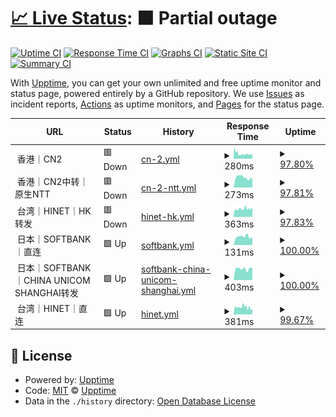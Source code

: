 # [📈 Live Status](https://uptime.kvcb.me): <!--live status--> **🟧 Partial outage**

[![Uptime CI](https://github.com/intSailers/uptime/workflows/Uptime%20CI/badge.svg)](https://github.com/intSailers/uptime/actions?query=workflow%3A%22Uptime+CI%22)
[![Response Time CI](https://github.com/intSailers/uptime/workflows/Response%20Time%20CI/badge.svg)](https://github.com/intSailers/uptime/actions?query=workflow%3A%22Response+Time+CI%22)
[![Graphs CI](https://github.com/intSailers/uptime/workflows/Graphs%20CI/badge.svg)](https://github.com/intSailers/uptime/actions?query=workflow%3A%22Graphs+CI%22)
[![Static Site CI](https://github.com/intSailers/uptime/workflows/Static%20Site%20CI/badge.svg)](https://github.com/intSailers/uptime/actions?query=workflow%3A%22Static+Site+CI%22)
[![Summary CI](https://github.com/intSailers/uptime/workflows/Summary%20CI/badge.svg)](https://github.com/intSailers/uptime/actions?query=workflow%3A%22Summary+CI%22)

With [Upptime](https://upptime.js.org), you can get your own unlimited and free uptime monitor and status page, powered entirely by a GitHub repository. We use [Issues](https://github.com/upptime/upptime/issues) as incident reports, [Actions](https://github.com/intSailers/uptime/actions) as uptime monitors, and [Pages](https://demo.upptime.js.org) for the status page.

<!--start: status pages-->
<!-- This summary is generated by Upptime (https://github.com/upptime/upptime) -->
<!-- Do not edit this manually, your changes will be overwritten -->
<!-- prettier-ignore -->
| URL | Status | History | Response Time | Uptime |
| --- | ------ | ------- | ------------- | ------ |
| <img alt="" src="https://avatars.githubusercontent.com/u/18746954?s=60&v=4" height="13"> 香港｜CN2 | 🟥 Down | [cn-2.yml](https://github.com/intSailers/uptime/commits/HEAD/history/cn-2.yml) | <details><summary><img alt="Response time graph" src="./graphs/cn-2/response-time-week.png" height="20"> 280ms</summary><br><a href="https://uptime.kvcb.me/history/cn-2"><img alt="Response time 650" src="https://img.shields.io/endpoint?url=https%3A%2F%2Fraw.githubusercontent.com%2FintSailers%2Fuptime%2FHEAD%2Fapi%2Fcn-2%2Fresponse-time.json"></a><br><a href="https://uptime.kvcb.me/history/cn-2"><img alt="24-hour response time 236" src="https://img.shields.io/endpoint?url=https%3A%2F%2Fraw.githubusercontent.com%2FintSailers%2Fuptime%2FHEAD%2Fapi%2Fcn-2%2Fresponse-time-day.json"></a><br><a href="https://uptime.kvcb.me/history/cn-2"><img alt="7-day response time 280" src="https://img.shields.io/endpoint?url=https%3A%2F%2Fraw.githubusercontent.com%2FintSailers%2Fuptime%2FHEAD%2Fapi%2Fcn-2%2Fresponse-time-week.json"></a><br><a href="https://uptime.kvcb.me/history/cn-2"><img alt="30-day response time 650" src="https://img.shields.io/endpoint?url=https%3A%2F%2Fraw.githubusercontent.com%2FintSailers%2Fuptime%2FHEAD%2Fapi%2Fcn-2%2Fresponse-time-month.json"></a><br><a href="https://uptime.kvcb.me/history/cn-2"><img alt="1-year response time 650" src="https://img.shields.io/endpoint?url=https%3A%2F%2Fraw.githubusercontent.com%2FintSailers%2Fuptime%2FHEAD%2Fapi%2Fcn-2%2Fresponse-time-year.json"></a></details> | <details><summary><a href="https://uptime.kvcb.me/history/cn-2">97.80%</a></summary><a href="https://uptime.kvcb.me/history/cn-2"><img alt="All-time uptime 96.11%" src="https://img.shields.io/endpoint?url=https%3A%2F%2Fraw.githubusercontent.com%2FintSailers%2Fuptime%2FHEAD%2Fapi%2Fcn-2%2Fuptime.json"></a><br><a href="https://uptime.kvcb.me/history/cn-2"><img alt="24-hour uptime 88.14%" src="https://img.shields.io/endpoint?url=https%3A%2F%2Fraw.githubusercontent.com%2FintSailers%2Fuptime%2FHEAD%2Fapi%2Fcn-2%2Fuptime-day.json"></a><br><a href="https://uptime.kvcb.me/history/cn-2"><img alt="7-day uptime 97.80%" src="https://img.shields.io/endpoint?url=https%3A%2F%2Fraw.githubusercontent.com%2FintSailers%2Fuptime%2FHEAD%2Fapi%2Fcn-2%2Fuptime-week.json"></a><br><a href="https://uptime.kvcb.me/history/cn-2"><img alt="30-day uptime 96.11%" src="https://img.shields.io/endpoint?url=https%3A%2F%2Fraw.githubusercontent.com%2FintSailers%2Fuptime%2FHEAD%2Fapi%2Fcn-2%2Fuptime-month.json"></a><br><a href="https://uptime.kvcb.me/history/cn-2"><img alt="1-year uptime 96.11%" src="https://img.shields.io/endpoint?url=https%3A%2F%2Fraw.githubusercontent.com%2FintSailers%2Fuptime%2FHEAD%2Fapi%2Fcn-2%2Fuptime-year.json"></a></details>
| <img alt="" src="https://avatars.githubusercontent.com/u/18746954?s=60&v=4" height="13"> 香港｜CN2中转｜原生NTT | 🟥 Down | [cn-2-ntt.yml](https://github.com/intSailers/uptime/commits/HEAD/history/cn-2-ntt.yml) | <details><summary><img alt="Response time graph" src="./graphs/cn-2-ntt/response-time-week.png" height="20"> 273ms</summary><br><a href="https://uptime.kvcb.me/history/cn-2-ntt"><img alt="Response time 410" src="https://img.shields.io/endpoint?url=https%3A%2F%2Fraw.githubusercontent.com%2FintSailers%2Fuptime%2FHEAD%2Fapi%2Fcn-2-ntt%2Fresponse-time.json"></a><br><a href="https://uptime.kvcb.me/history/cn-2-ntt"><img alt="24-hour response time 184" src="https://img.shields.io/endpoint?url=https%3A%2F%2Fraw.githubusercontent.com%2FintSailers%2Fuptime%2FHEAD%2Fapi%2Fcn-2-ntt%2Fresponse-time-day.json"></a><br><a href="https://uptime.kvcb.me/history/cn-2-ntt"><img alt="7-day response time 273" src="https://img.shields.io/endpoint?url=https%3A%2F%2Fraw.githubusercontent.com%2FintSailers%2Fuptime%2FHEAD%2Fapi%2Fcn-2-ntt%2Fresponse-time-week.json"></a><br><a href="https://uptime.kvcb.me/history/cn-2-ntt"><img alt="30-day response time 410" src="https://img.shields.io/endpoint?url=https%3A%2F%2Fraw.githubusercontent.com%2FintSailers%2Fuptime%2FHEAD%2Fapi%2Fcn-2-ntt%2Fresponse-time-month.json"></a><br><a href="https://uptime.kvcb.me/history/cn-2-ntt"><img alt="1-year response time 410" src="https://img.shields.io/endpoint?url=https%3A%2F%2Fraw.githubusercontent.com%2FintSailers%2Fuptime%2FHEAD%2Fapi%2Fcn-2-ntt%2Fresponse-time-year.json"></a></details> | <details><summary><a href="https://uptime.kvcb.me/history/cn-2-ntt">97.81%</a></summary><a href="https://uptime.kvcb.me/history/cn-2-ntt"><img alt="All-time uptime 95.33%" src="https://img.shields.io/endpoint?url=https%3A%2F%2Fraw.githubusercontent.com%2FintSailers%2Fuptime%2FHEAD%2Fapi%2Fcn-2-ntt%2Fuptime.json"></a><br><a href="https://uptime.kvcb.me/history/cn-2-ntt"><img alt="24-hour uptime 88.19%" src="https://img.shields.io/endpoint?url=https%3A%2F%2Fraw.githubusercontent.com%2FintSailers%2Fuptime%2FHEAD%2Fapi%2Fcn-2-ntt%2Fuptime-day.json"></a><br><a href="https://uptime.kvcb.me/history/cn-2-ntt"><img alt="7-day uptime 97.81%" src="https://img.shields.io/endpoint?url=https%3A%2F%2Fraw.githubusercontent.com%2FintSailers%2Fuptime%2FHEAD%2Fapi%2Fcn-2-ntt%2Fuptime-week.json"></a><br><a href="https://uptime.kvcb.me/history/cn-2-ntt"><img alt="30-day uptime 95.33%" src="https://img.shields.io/endpoint?url=https%3A%2F%2Fraw.githubusercontent.com%2FintSailers%2Fuptime%2FHEAD%2Fapi%2Fcn-2-ntt%2Fuptime-month.json"></a><br><a href="https://uptime.kvcb.me/history/cn-2-ntt"><img alt="1-year uptime 95.33%" src="https://img.shields.io/endpoint?url=https%3A%2F%2Fraw.githubusercontent.com%2FintSailers%2Fuptime%2FHEAD%2Fapi%2Fcn-2-ntt%2Fuptime-year.json"></a></details>
| <img alt="" src="https://avatars.githubusercontent.com/u/10785943?s=60&v=4" height="13"> 台湾｜HINET｜HK转发 | 🟥 Down | [hinet-hk.yml](https://github.com/intSailers/uptime/commits/HEAD/history/hinet-hk.yml) | <details><summary><img alt="Response time graph" src="./graphs/hinet-hk/response-time-week.png" height="20"> 363ms</summary><br><a href="https://uptime.kvcb.me/history/hinet-hk"><img alt="Response time 538" src="https://img.shields.io/endpoint?url=https%3A%2F%2Fraw.githubusercontent.com%2FintSailers%2Fuptime%2FHEAD%2Fapi%2Fhinet-hk%2Fresponse-time.json"></a><br><a href="https://uptime.kvcb.me/history/hinet-hk"><img alt="24-hour response time 377" src="https://img.shields.io/endpoint?url=https%3A%2F%2Fraw.githubusercontent.com%2FintSailers%2Fuptime%2FHEAD%2Fapi%2Fhinet-hk%2Fresponse-time-day.json"></a><br><a href="https://uptime.kvcb.me/history/hinet-hk"><img alt="7-day response time 363" src="https://img.shields.io/endpoint?url=https%3A%2F%2Fraw.githubusercontent.com%2FintSailers%2Fuptime%2FHEAD%2Fapi%2Fhinet-hk%2Fresponse-time-week.json"></a><br><a href="https://uptime.kvcb.me/history/hinet-hk"><img alt="30-day response time 538" src="https://img.shields.io/endpoint?url=https%3A%2F%2Fraw.githubusercontent.com%2FintSailers%2Fuptime%2FHEAD%2Fapi%2Fhinet-hk%2Fresponse-time-month.json"></a><br><a href="https://uptime.kvcb.me/history/hinet-hk"><img alt="1-year response time 538" src="https://img.shields.io/endpoint?url=https%3A%2F%2Fraw.githubusercontent.com%2FintSailers%2Fuptime%2FHEAD%2Fapi%2Fhinet-hk%2Fresponse-time-year.json"></a></details> | <details><summary><a href="https://uptime.kvcb.me/history/hinet-hk">97.83%</a></summary><a href="https://uptime.kvcb.me/history/hinet-hk"><img alt="All-time uptime 96.09%" src="https://img.shields.io/endpoint?url=https%3A%2F%2Fraw.githubusercontent.com%2FintSailers%2Fuptime%2FHEAD%2Fapi%2Fhinet-hk%2Fuptime.json"></a><br><a href="https://uptime.kvcb.me/history/hinet-hk"><img alt="24-hour uptime 88.25%" src="https://img.shields.io/endpoint?url=https%3A%2F%2Fraw.githubusercontent.com%2FintSailers%2Fuptime%2FHEAD%2Fapi%2Fhinet-hk%2Fuptime-day.json"></a><br><a href="https://uptime.kvcb.me/history/hinet-hk"><img alt="7-day uptime 97.83%" src="https://img.shields.io/endpoint?url=https%3A%2F%2Fraw.githubusercontent.com%2FintSailers%2Fuptime%2FHEAD%2Fapi%2Fhinet-hk%2Fuptime-week.json"></a><br><a href="https://uptime.kvcb.me/history/hinet-hk"><img alt="30-day uptime 96.09%" src="https://img.shields.io/endpoint?url=https%3A%2F%2Fraw.githubusercontent.com%2FintSailers%2Fuptime%2FHEAD%2Fapi%2Fhinet-hk%2Fuptime-month.json"></a><br><a href="https://uptime.kvcb.me/history/hinet-hk"><img alt="1-year uptime 96.09%" src="https://img.shields.io/endpoint?url=https%3A%2F%2Fraw.githubusercontent.com%2FintSailers%2Fuptime%2FHEAD%2Fapi%2Fhinet-hk%2Fuptime-year.json"></a></details>
| <img alt="" src="https://avatars.githubusercontent.com/u/10785943?s=60&v=4" height="13"> 日本｜SOFTBANK｜直连 | 🟩 Up | [softbank.yml](https://github.com/intSailers/uptime/commits/HEAD/history/softbank.yml) | <details><summary><img alt="Response time graph" src="./graphs/softbank/response-time-week.png" height="20"> 131ms</summary><br><a href="https://uptime.kvcb.me/history/softbank"><img alt="Response time 285" src="https://img.shields.io/endpoint?url=https%3A%2F%2Fraw.githubusercontent.com%2FintSailers%2Fuptime%2FHEAD%2Fapi%2Fsoftbank%2Fresponse-time.json"></a><br><a href="https://uptime.kvcb.me/history/softbank"><img alt="24-hour response time 224" src="https://img.shields.io/endpoint?url=https%3A%2F%2Fraw.githubusercontent.com%2FintSailers%2Fuptime%2FHEAD%2Fapi%2Fsoftbank%2Fresponse-time-day.json"></a><br><a href="https://uptime.kvcb.me/history/softbank"><img alt="7-day response time 131" src="https://img.shields.io/endpoint?url=https%3A%2F%2Fraw.githubusercontent.com%2FintSailers%2Fuptime%2FHEAD%2Fapi%2Fsoftbank%2Fresponse-time-week.json"></a><br><a href="https://uptime.kvcb.me/history/softbank"><img alt="30-day response time 285" src="https://img.shields.io/endpoint?url=https%3A%2F%2Fraw.githubusercontent.com%2FintSailers%2Fuptime%2FHEAD%2Fapi%2Fsoftbank%2Fresponse-time-month.json"></a><br><a href="https://uptime.kvcb.me/history/softbank"><img alt="1-year response time 285" src="https://img.shields.io/endpoint?url=https%3A%2F%2Fraw.githubusercontent.com%2FintSailers%2Fuptime%2FHEAD%2Fapi%2Fsoftbank%2Fresponse-time-year.json"></a></details> | <details><summary><a href="https://uptime.kvcb.me/history/softbank">100.00%</a></summary><a href="https://uptime.kvcb.me/history/softbank"><img alt="All-time uptime 100.00%" src="https://img.shields.io/endpoint?url=https%3A%2F%2Fraw.githubusercontent.com%2FintSailers%2Fuptime%2FHEAD%2Fapi%2Fsoftbank%2Fuptime.json"></a><br><a href="https://uptime.kvcb.me/history/softbank"><img alt="24-hour uptime 100.00%" src="https://img.shields.io/endpoint?url=https%3A%2F%2Fraw.githubusercontent.com%2FintSailers%2Fuptime%2FHEAD%2Fapi%2Fsoftbank%2Fuptime-day.json"></a><br><a href="https://uptime.kvcb.me/history/softbank"><img alt="7-day uptime 100.00%" src="https://img.shields.io/endpoint?url=https%3A%2F%2Fraw.githubusercontent.com%2FintSailers%2Fuptime%2FHEAD%2Fapi%2Fsoftbank%2Fuptime-week.json"></a><br><a href="https://uptime.kvcb.me/history/softbank"><img alt="30-day uptime 100.00%" src="https://img.shields.io/endpoint?url=https%3A%2F%2Fraw.githubusercontent.com%2FintSailers%2Fuptime%2FHEAD%2Fapi%2Fsoftbank%2Fuptime-month.json"></a><br><a href="https://uptime.kvcb.me/history/softbank"><img alt="1-year uptime 100.00%" src="https://img.shields.io/endpoint?url=https%3A%2F%2Fraw.githubusercontent.com%2FintSailers%2Fuptime%2FHEAD%2Fapi%2Fsoftbank%2Fuptime-year.json"></a></details>
| <img alt="" src="https://avatars.githubusercontent.com/u/10785943?s=60&v=4" height="13"> 日本｜SOFTBANK｜CHINA UNICOM SHANGHAI转发 | 🟩 Up | [softbank-china-unicom-shanghai.yml](https://github.com/intSailers/uptime/commits/HEAD/history/softbank-china-unicom-shanghai.yml) | <details><summary><img alt="Response time graph" src="./graphs/softbank-china-unicom-shanghai/response-time-week.png" height="20"> 403ms</summary><br><a href="https://uptime.kvcb.me/history/softbank-china-unicom-shanghai"><img alt="Response time 707" src="https://img.shields.io/endpoint?url=https%3A%2F%2Fraw.githubusercontent.com%2FintSailers%2Fuptime%2FHEAD%2Fapi%2Fsoftbank-china-unicom-shanghai%2Fresponse-time.json"></a><br><a href="https://uptime.kvcb.me/history/softbank-china-unicom-shanghai"><img alt="24-hour response time 341" src="https://img.shields.io/endpoint?url=https%3A%2F%2Fraw.githubusercontent.com%2FintSailers%2Fuptime%2FHEAD%2Fapi%2Fsoftbank-china-unicom-shanghai%2Fresponse-time-day.json"></a><br><a href="https://uptime.kvcb.me/history/softbank-china-unicom-shanghai"><img alt="7-day response time 403" src="https://img.shields.io/endpoint?url=https%3A%2F%2Fraw.githubusercontent.com%2FintSailers%2Fuptime%2FHEAD%2Fapi%2Fsoftbank-china-unicom-shanghai%2Fresponse-time-week.json"></a><br><a href="https://uptime.kvcb.me/history/softbank-china-unicom-shanghai"><img alt="30-day response time 707" src="https://img.shields.io/endpoint?url=https%3A%2F%2Fraw.githubusercontent.com%2FintSailers%2Fuptime%2FHEAD%2Fapi%2Fsoftbank-china-unicom-shanghai%2Fresponse-time-month.json"></a><br><a href="https://uptime.kvcb.me/history/softbank-china-unicom-shanghai"><img alt="1-year response time 707" src="https://img.shields.io/endpoint?url=https%3A%2F%2Fraw.githubusercontent.com%2FintSailers%2Fuptime%2FHEAD%2Fapi%2Fsoftbank-china-unicom-shanghai%2Fresponse-time-year.json"></a></details> | <details><summary><a href="https://uptime.kvcb.me/history/softbank-china-unicom-shanghai">100.00%</a></summary><a href="https://uptime.kvcb.me/history/softbank-china-unicom-shanghai"><img alt="All-time uptime 100.00%" src="https://img.shields.io/endpoint?url=https%3A%2F%2Fraw.githubusercontent.com%2FintSailers%2Fuptime%2FHEAD%2Fapi%2Fsoftbank-china-unicom-shanghai%2Fuptime.json"></a><br><a href="https://uptime.kvcb.me/history/softbank-china-unicom-shanghai"><img alt="24-hour uptime 100.00%" src="https://img.shields.io/endpoint?url=https%3A%2F%2Fraw.githubusercontent.com%2FintSailers%2Fuptime%2FHEAD%2Fapi%2Fsoftbank-china-unicom-shanghai%2Fuptime-day.json"></a><br><a href="https://uptime.kvcb.me/history/softbank-china-unicom-shanghai"><img alt="7-day uptime 100.00%" src="https://img.shields.io/endpoint?url=https%3A%2F%2Fraw.githubusercontent.com%2FintSailers%2Fuptime%2FHEAD%2Fapi%2Fsoftbank-china-unicom-shanghai%2Fuptime-week.json"></a><br><a href="https://uptime.kvcb.me/history/softbank-china-unicom-shanghai"><img alt="30-day uptime 100.00%" src="https://img.shields.io/endpoint?url=https%3A%2F%2Fraw.githubusercontent.com%2FintSailers%2Fuptime%2FHEAD%2Fapi%2Fsoftbank-china-unicom-shanghai%2Fuptime-month.json"></a><br><a href="https://uptime.kvcb.me/history/softbank-china-unicom-shanghai"><img alt="1-year uptime 100.00%" src="https://img.shields.io/endpoint?url=https%3A%2F%2Fraw.githubusercontent.com%2FintSailers%2Fuptime%2FHEAD%2Fapi%2Fsoftbank-china-unicom-shanghai%2Fuptime-year.json"></a></details>
| <img alt="" src="https://avatars.githubusercontent.com/u/10785943?s=60&v=4" height="13"> 台湾｜HINET｜直连 | 🟩 Up | [hinet.yml](https://github.com/intSailers/uptime/commits/HEAD/history/hinet.yml) | <details><summary><img alt="Response time graph" src="./graphs/hinet/response-time-week.png" height="20"> 381ms</summary><br><a href="https://uptime.kvcb.me/history/hinet"><img alt="Response time 536" src="https://img.shields.io/endpoint?url=https%3A%2F%2Fraw.githubusercontent.com%2FintSailers%2Fuptime%2FHEAD%2Fapi%2Fhinet%2Fresponse-time.json"></a><br><a href="https://uptime.kvcb.me/history/hinet"><img alt="24-hour response time 219" src="https://img.shields.io/endpoint?url=https%3A%2F%2Fraw.githubusercontent.com%2FintSailers%2Fuptime%2FHEAD%2Fapi%2Fhinet%2Fresponse-time-day.json"></a><br><a href="https://uptime.kvcb.me/history/hinet"><img alt="7-day response time 381" src="https://img.shields.io/endpoint?url=https%3A%2F%2Fraw.githubusercontent.com%2FintSailers%2Fuptime%2FHEAD%2Fapi%2Fhinet%2Fresponse-time-week.json"></a><br><a href="https://uptime.kvcb.me/history/hinet"><img alt="30-day response time 536" src="https://img.shields.io/endpoint?url=https%3A%2F%2Fraw.githubusercontent.com%2FintSailers%2Fuptime%2FHEAD%2Fapi%2Fhinet%2Fresponse-time-month.json"></a><br><a href="https://uptime.kvcb.me/history/hinet"><img alt="1-year response time 536" src="https://img.shields.io/endpoint?url=https%3A%2F%2Fraw.githubusercontent.com%2FintSailers%2Fuptime%2FHEAD%2Fapi%2Fhinet%2Fresponse-time-year.json"></a></details> | <details><summary><a href="https://uptime.kvcb.me/history/hinet">99.67%</a></summary><a href="https://uptime.kvcb.me/history/hinet"><img alt="All-time uptime 96.05%" src="https://img.shields.io/endpoint?url=https%3A%2F%2Fraw.githubusercontent.com%2FintSailers%2Fuptime%2FHEAD%2Fapi%2Fhinet%2Fuptime.json"></a><br><a href="https://uptime.kvcb.me/history/hinet"><img alt="24-hour uptime 100.00%" src="https://img.shields.io/endpoint?url=https%3A%2F%2Fraw.githubusercontent.com%2FintSailers%2Fuptime%2FHEAD%2Fapi%2Fhinet%2Fuptime-day.json"></a><br><a href="https://uptime.kvcb.me/history/hinet"><img alt="7-day uptime 99.67%" src="https://img.shields.io/endpoint?url=https%3A%2F%2Fraw.githubusercontent.com%2FintSailers%2Fuptime%2FHEAD%2Fapi%2Fhinet%2Fuptime-week.json"></a><br><a href="https://uptime.kvcb.me/history/hinet"><img alt="30-day uptime 96.05%" src="https://img.shields.io/endpoint?url=https%3A%2F%2Fraw.githubusercontent.com%2FintSailers%2Fuptime%2FHEAD%2Fapi%2Fhinet%2Fuptime-month.json"></a><br><a href="https://uptime.kvcb.me/history/hinet"><img alt="1-year uptime 96.05%" src="https://img.shields.io/endpoint?url=https%3A%2F%2Fraw.githubusercontent.com%2FintSailers%2Fuptime%2FHEAD%2Fapi%2Fhinet%2Fuptime-year.json"></a></details>

<!--end: status pages-->

## 📄 License

- Powered by: [Upptime](https://github.com/upptime/upptime)
- Code: [MIT](./LICENSE) © [Upptime](https://upptime.js.org)
- Data in the `./history` directory: [Open Database License](https://opendatacommons.org/licenses/odbl/1-0/)
